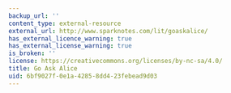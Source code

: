 ```yaml
---
backup_url: ''
content_type: external-resource
external_url: http://www.sparknotes.com/lit/goaskalice/
has_external_licence_warning: true
has_external_license_warning: true
is_broken: ''
license: https://creativecommons.org/licenses/by-nc-sa/4.0/
title: Go Ask Alice
uid: 6bf9027f-0e1a-4285-8dd4-23febead9d03
---
```

